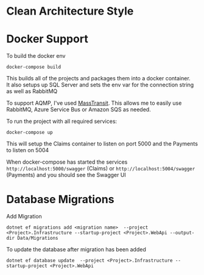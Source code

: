 # Clean Architecture Style

# Docker Support

To build the docker env

`docker-compose build`

This builds all of the projects and packages them into a docker container.  
It also setups up SQL Server and sets the env var for the connection string as well as RabbitMQ

To support AQMP, I've used  [MassTransit](https://masstransit-project.com/).  This allows me to easily use RabbitMQ, Azure Service Bus or Amazon SQS as needed.

To run the project with all required services:

`docker-compose up`

This will setup the Claims container to listen on port 5000 and the Payments to listen on 5004


When docker-compose has started the services `http://localhost:5000/swagger` (Claims) or `http://localhost:5004/swagger` (Payments) and you should see the Swagger UI


# Database Migrations

Add Migration

`dotnet ef migrations add <migration name>  --project <Project>.Infrastructure --startup-project <Project>.WebApi --output-dir Data/Migrations`


To update the database after migration has been added

`dotnet ef database update  --project <Project>.Infrastructure --startup-project <Project>.WebApi`
